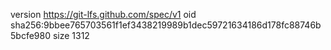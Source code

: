 version https://git-lfs.github.com/spec/v1
oid sha256:9bbee765703561f1ef3438219989b1dec59721634186d178fc88746b5bcfe980
size 1312
